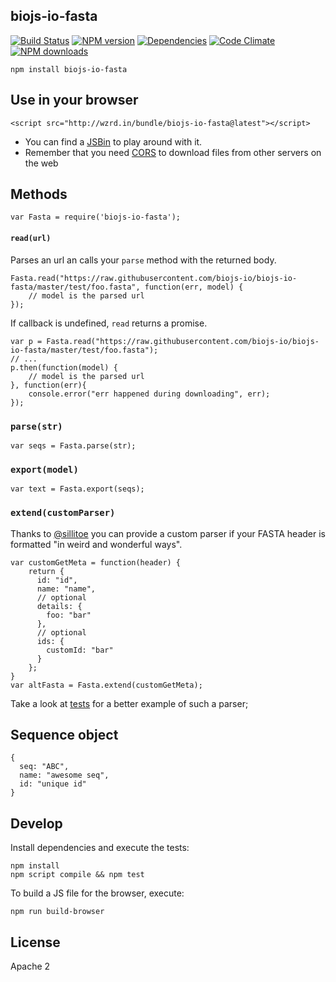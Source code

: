 biojs-io-fasta
----------------

[![Build Status](https://drone.io/github.com/biojs-io/biojs-io-fasta/status.png)](https://drone.io/github.com/biojs/biojs-io-fasta/latest)
[![NPM version](http://img.shields.io/npm/v/biojs-io-fasta.svg)](https://www.npmjs.org/package/biojs-io-fasta)
[![Dependencies](https://david-dm.org/biojs-io/biojs-io-fasta.png)](https://david-dm.org/biojs/biojs-io-fasta)
[![Code Climate](https://codeclimate.com/github/biojs-io/biojs-io-fasta/badges/gpa.svg)](https://codeclimate.com/github/biojs/biojs-io-fasta)
[![NPM downloads](http://img.shields.io/npm/dm/biojs-io-fasta.svg)](https://www.npmjs.org/package/biojs-io-fasta)

```
npm install biojs-io-fasta
```

Use in your browser
-------------------

```
<script src="http://wzrd.in/bundle/biojs-io-fasta@latest"></script>
```

* You can find a [JSBin](http://jsbin.com/vetamigere/edit?js,console) to play around with it.
* Remember that you need [CORS](http://en.wikipedia.org/wiki/Cross-origin_resource_sharing) to download files from other servers on the web

Methods
------

```
var Fasta = require('biojs-io-fasta');
```

#### `read(url)`

Parses an url an calls your `parse` method with the returned body.

```
Fasta.read("https://raw.githubusercontent.com/biojs-io/biojs-io-fasta/master/test/foo.fasta", function(err, model) {
	// model is the parsed url
});
```
If callback is undefined, `read` returns a promise.

```
var p = Fasta.read("https://raw.githubusercontent.com/biojs-io/biojs-io-fasta/master/test/foo.fasta");
// ...
p.then(function(model) {
	// model is the parsed url
}, function(err){
	console.error("err happened during downloading", err);
});
```

### `parse(str)`

```
var seqs = Fasta.parse(str);
```

### `export(model)`


```
var text = Fasta.export(seqs);
```

### `extend(customParser)`

Thanks to [@sillitoe](https://github.com/sillitoe) you can provide a custom parser
if your FASTA header is formatted "in weird and wonderful ways".

```
var customGetMeta = function(header) {
	return {
      id: "id",
      name: "name",
      // optional
      details: {
		foo: "bar"
      },
      // optional
      ids: {
		customId: "bar"
      }
    };
}
var altFasta = Fasta.extend(customGetMeta);
```

Take a look at [tests](https://github.com/biojs-io/biojs-io-fasta/blob/master/test/fasta.js#L56)
for a better example of such a parser;

Sequence object
---------------

```
{
  seq: "ABC",
  name: "awesome seq",
  id: "unique id"
}
```

Develop
--------

Install dependencies and execute the tests:

```
npm install
npm script compile && npm test
```

To build a JS file for the browser, execute:

```
npm run build-browser
```

License
--------

Apache 2
